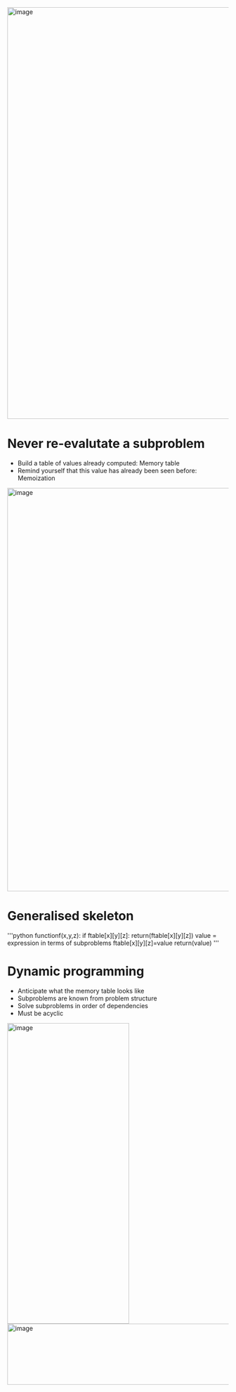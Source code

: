 <img width="1335" height="937" alt="image" src="https://github.com/user-attachments/assets/65cf0f43-3a13-4d3e-9bc6-be1d23a8307e" />

# Never re-evalutate a subproblem
- Build a table of values already computed: Memory table
- Remind yourself that this value has already been seen before: Memoization

<img width="1313" height="918" alt="image" src="https://github.com/user-attachments/assets/fedc05ff-f8c6-4ab5-809c-bf845805edb9" />

# Generalised skeleton
'''python
functionf(x,y,z):
 if ftable[x][y][z]:
   return(ftable[x][y][z])
 value = expression in terms of subproblems
 ftable[x][y][z]=value
 return(value)
 '''

 # Dynamic programming
 - Anticipate what the memory table looks like
 - Subproblems are known from problem structure
 - Solve subproblems in order of dependencies
 - Must be acyclic
 
<img width="277" height="684" alt="image" src="https://github.com/user-attachments/assets/034b2100-8dcb-4ab7-b186-ffeb7469b66c" />

<img width="665" height="139" alt="image" src="https://github.com/user-attachments/assets/ea63811d-5055-4cf5-bbfc-a44e0317ecd5" />

